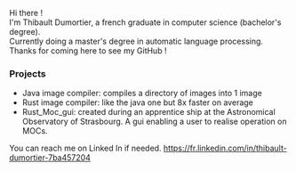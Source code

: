 Hi there ! <br/>
I'm Thibault Dumortier, a french graduate in computer science (bachelor's degree). <br/>
Currently doing a master's degree in automatic language processing. <br/>
Thanks for coming here to see my GitHub !

### Projects
- Java image compiler: compiles a directory of images into 1 image
- Rust image compiler: like the java one but 8x faster on average
- Rust_Moc_gui: created during an apprentice ship at the Astronomical Observatory of Strasbourg. A gui enabling a user to realise operation on MOCs.

You can reach me on Linked In if needed.
https://fr.linkedin.com/in/thibault-dumortier-7ba457204
